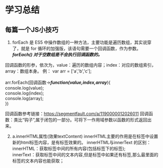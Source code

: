 # 学习总结

## 每篇一个JS小技巧
1. forEach 是 ES5 中操作数组的一种方法，主要功能是遍历数组，其实说穿了，就是 for 循环的加强版，该语句需要一个回调函数，作为参数。 ***forEach() 对于空数组是不会执行回调函数的。***

回调函数的形参，依次为，value：遍历的数组内容；index：对应的数组索引，array：数组本身。
例：
var arr = ['a','b','c'];<br>	
	arr.forEach(回调函数->***function(value,index,array***){<br>
		console.log(value);<br>
		console.log(index);<br>
		console.log(array);<br>
		})

回调函数参考链接：https://segmentfault.com/a/1190000012026011
回调函数：类比“钩子”,属于闭包的一部分。可将下一作用域参数以函数的形式返回出来。

2. a.innerHTML属性(效果textContent)
innerHTML主要的作用是在标签中设置新的html标签内容，是有标签效果的。
innerHTML与innerText 的区别：<br>
innerHTML：获取标签中间的所有内容(包括标签下的标签);<br>
innerText：获取标签中间的文本内容,但是标签中如果还有标签,那么最里面的标签的文本内容也能获取；
